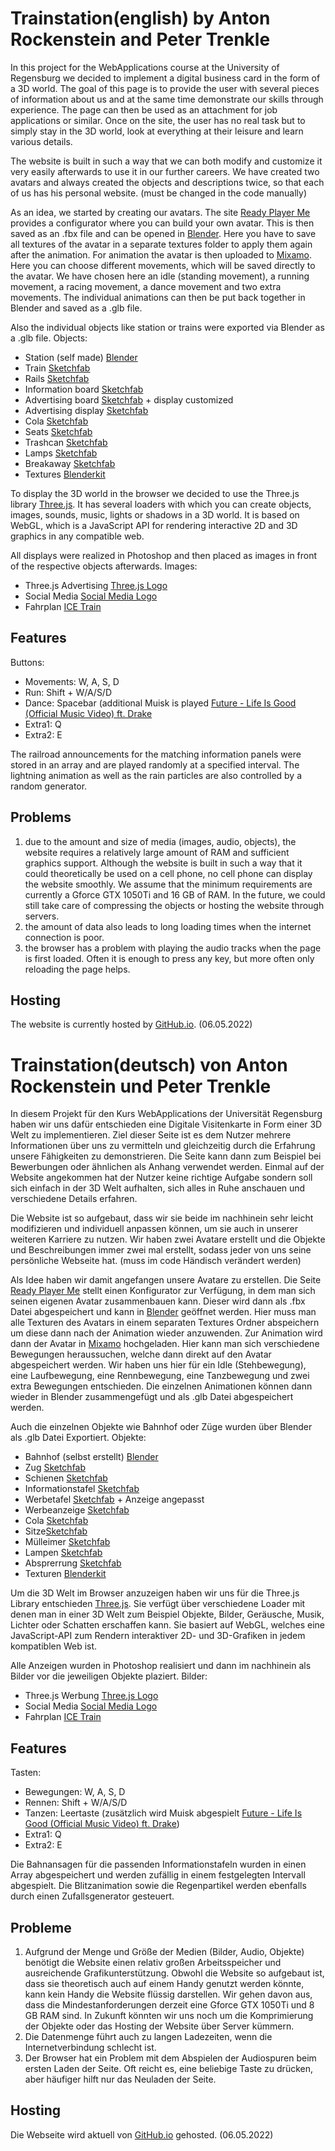 # Trainstation(english) by Anton Rockenstein and Peter Trenkle

In this project for the WebApplications course at the University of Regensburg we decided to implement a digital business card in the form of a 3D world. The goal of this page is to provide the user with several pieces of information about us and at the same time demonstrate our skills through experience. The page can then be used as an attachment for job applications or similar.
Once on the site, the user has no real task but to simply stay in the 3D world, look at everything at their leisure and learn various details.

The website is built in such a way that we can both modify and customize it very easily afterwards to use it in our further careers.
We have created two avatars and always created the objects and descriptions twice, so that each of us has his personal website. (must be changed in the code manually)

As an idea, we started by creating our avatars. The site [Ready Player Me](https://readyplayer.me) provides a configurator where you can build your own avatar. This is then saved as an .fbx file and can be opened in [Blender](https://www.blender.org). Here you have to save all textures of the avatar in a separate textures folder to apply them again after the animation. For animation the avatar is then uploaded to [Mixamo](https://www.mixamo.com). Here you can choose different movements, which will be saved directly to the avatar. We have chosen here an idle (standing movement), a running movement, a racing movement, a dance movement and two extra movements. The individual animations can then be put back together in Blender and saved as a .glb file.

Also the individual objects like station or trains were exported via Blender as a .glb file.
Objects:
- Station (self made) [Blender](https://www.blender.org)
- Train [Sketchfab](https://sketchfab.com)
- Rails [Sketchfab](https://sketchfab.com)
- Information board [Sketchfab](https://sketchfab.com)
- Advertising board [Sketchfab](https://sketchfab.com) + display customized
- Advertising display [Sketchfab](https://sketchfab.com)
- Cola [Sketchfab](https://sketchfab.com)
- Seats [Sketchfab](https://sketchfab.com)
- Trashcan [Sketchfab](https://sketchfab.com)
- Lamps [Sketchfab](https://sketchfab.com)
- Breakaway [Sketchfab](https://sketchfab.com)
- Textures [Blenderkit](https://blenderkit.com)

To display the 3D world in the browser we decided to use the Three.js library [Three.js](https://threejs.org). It has several loaders with which you can create objects, images, sounds, music, lights or shadows in a 3D world. It is based on WebGL, which is a JavaScript API for rendering interactive 2D and 3D graphics in any compatible web.

All displays were realized in Photoshop and then placed as images in front of the respective objects afterwards.
Images:
- Three.js Advertising [Three.js Logo](https://discourse.threejs.org/t/three-js-svg-logo/21835)
- Social Media [Social Media Logo](https://de.freepik.com/vektoren-kostenlos/social-media-logo-sammlung_10363321.htm#query=social%20media%20icons&position=15&from_view=keyword)
- Fahrplan [ICE Train](https://www.test.de/file/image/15/15/a8ff082c-7f6a-4879-b6ce-134c58856db5-web/5730272_t202104062sb04_Bahn_600;a3-2.png)

## Features
Buttons:
- Movements: W, A, S, D
- Run: Shift + W/A/S/D
- Dance: Spacebar (additional Muisk is played [Future - Life Is Good (Official Music Video) ft. Drake](https://www.youtube.com/watch?v=l0U7SxXHkPY&ab_channel=FutureVEVO)
- Extra1: Q
- Extra2: E

The railroad announcements for the matching information panels were stored in an array and are played randomly at a specified interval.
The lightning animation as well as the rain particles are also controlled by a random generator.

## Problems 
1. due to the amount and size of media (images, audio, objects), the website requires a relatively large amount of RAM and sufficient graphics support. Although the website is built in such a way that it could theoretically be used on a cell phone, no cell phone can display the website smoothly.
We assume that the minimum requirements are currently a Gforce GTX 1050Ti and 16 GB of RAM. In the future, we could still take care of compressing the objects or hosting the website through servers. 
2. the amount of data also leads to long loading times when the internet connection is poor. 
3. the browser has a problem with playing the audio tracks when the page is first loaded. Often it is enough to press any key, but more often only reloading the page helps.

## Hosting
The website is currently hosted by [GitHub.io](https://leuchtreklamen-junior.github.io/webapplication-starter/). (06.05.2022)


# Trainstation(deutsch) von Anton Rockenstein und Peter Trenkle

In diesem Projekt für den Kurs WebApplications der Universität Regensburg haben wir uns dafür entschieden eine Digitale Visitenkarte in Form einer 3D Welt zu implementieren. Ziel dieser Seite ist es dem Nutzer mehrere Informationen über uns zu vermitteln und gleichzeitig durch die Erfahrung unsere Fähigkeiten zu demonstrieren. Die Seite kann dann zum Beispiel bei Bewerbungen oder ähnlichen als Anhang verwendet werden.
Einmal auf der Website angekommen hat der Nutzer keine richtige Aufgabe sondern soll sich einfach in der 3D Welt aufhalten, sich alles in Ruhe anschauen und verschiedene Details erfahren.

Die Website ist so aufgebaut, dass wir sie beide im nachhinein sehr leicht modifizieren und individuell anpassen können, um sie auch in unserer weiteren Karriere zu nutzen.
Wir haben zwei Avatare erstellt und die Objekte und Beschreibungen immer zwei mal erstellt, sodass jeder von uns seine persönliche Webseite hat. (muss im code Händisch verändert werden)

Als Idee haben wir damit angefangen unsere Avatare zu erstellen. Die Seite [Ready Player Me](https://readyplayer.me) stellt einen Konfigurator zur Verfügung, in dem man sich seinen eigenen Avatar zusammenbauen kann. Dieser wird dann als .fbx Datei abgespeichert und kann in [Blender](https://www.blender.org) geöffnet werden. Hier muss man alle Texturen des Avatars in einem separaten Textures Ordner abspeichern um diese dann nach der Animation wieder anzuwenden. Zur Animation wird dann der Avatar in [Mixamo](https://www.mixamo.com) hochgeladen. Hier kann man sich verschiedene Bewegungen heraussuchen, welche dann direkt auf den Avatar abgespeichert werden. Wir haben uns hier für ein Idle (Stehbewegung), eine Laufbewegung, eine Rennbewegung, eine Tanzbewegung und zwei extra Bewegungen entschieden. Die einzelnen Animationen können dann wieder in Blender zusammengefügt und als .glb Datei abgespeichert werden.

Auch die einzelnen Objekte wie Bahnhof oder Züge wurden über Blender als .glb Datei Exportiert.
Objekte:
- Bahnhof (selbst erstellt) [Blender](https://www.blender.org)
- Zug [Sketchfab](https://sketchfab.com)
- Schienen [Sketchfab](https://sketchfab.com)
- Informationstafel [Sketchfab](https://sketchfab.com)
- Werbetafel [Sketchfab](https://sketchfab.com) + Anzeige angepasst
- Werbeanzeige [Sketchfab](https://sketchfab.com)
- Cola [Sketchfab](https://sketchfab.com)
- Sitze[Sketchfab](https://sketchfab.com)
- Mülleimer [Sketchfab](https://sketchfab.com)
- Lampen [Sketchfab](https://sketchfab.com)
- Absprerrung [Sketchfab](https://sketchfab.com)
- Texturen [Blenderkit](https://blenderkit.com)

Um die 3D Welt im Browser anzuzeigen haben wir uns für die Three.js Library entschieden [Three.js](https://threejs.org). Sie verfügt über verschiedene Loader mit denen man in einer 3D Welt zum Beispiel Objekte, Bilder, Geräusche, Musik, Lichter oder Schatten erschaffen kann. Sie basiert auf WebGL, welches eine JavaScript-API zum Rendern interaktiver 2D- und 3D-Grafiken in jedem kompatiblen Web ist.

Alle Anzeigen wurden in Photoshop realisiert und dann im nachhinein als Bilder vor die jeweiligen Objekte plaziert.
Bilder:
- Three.js Werbung [Three.js Logo](https://discourse.threejs.org/t/three-js-svg-logo/21835)
- Social Media [Social Media Logo](https://de.freepik.com/vektoren-kostenlos/social-media-logo-sammlung_10363321.htm#query=social%20media%20icons&position=15&from_view=keyword)
- Fahrplan [ICE Train](https://www.test.de/file/image/15/15/a8ff082c-7f6a-4879-b6ce-134c58856db5-web/5730272_t202104062sb04_Bahn_600;a3-2.png)

## Features
Tasten:
- Bewegungen: W, A, S, D
- Rennen: Shift + W/A/S/D 
- Tanzen: Leertaste (zusätzlich wird Muisk abgespielt [Future - Life Is Good (Official Music Video) ft. Drake](https://www.youtube.com/watch?v=l0U7SxXHkPY&ab_channel=FutureVEVO))
- Extra1: Q
- Extra2: E

Die Bahnansagen für die passenden Informationstafeln wurden in einen Array abgespeichert und werden zufällig in einem festgelegten Intervall abgespielt.
Die Blitzanimation sowie die Regenpartikel werden ebenfalls durch einen Zufallsgenerator gesteuert.


## Probleme 
1. Aufgrund der Menge und Größe der Medien (Bilder, Audio, Objekte) benötigt die Website einen relativ großen Arbeitsspeicher und ausreichende Grafikunterstützung. Obwohl die Website so aufgebaut ist, dass sie theoretisch auch auf einem Handy genutzt werden könnte, kann kein Handy die Website flüssig darstellen.
Wir gehen davon aus, dass die Mindestanforderungen derzeit eine Gforce GTX 1050Ti und 8 GB RAM sind. In Zukunft könnten wir uns noch um die Komprimierung der Objekte oder das Hosting der Website über Server kümmern. 
2.  Die Datenmenge führt auch zu langen Ladezeiten, wenn die Internetverbindung schlecht ist. 
3.  Der Browser hat ein Problem mit dem Abspielen der Audiospuren beim ersten Laden der Seite. Oft reicht es, eine beliebige Taste zu drücken, aber häufiger hilft nur das Neuladen der Seite.


## Hosting

Die Webseite wird aktuell von [GitHub.io](https://leuchtreklamen-junior.github.io/webapplication-starter/) gehosted. (06.05.2022)





